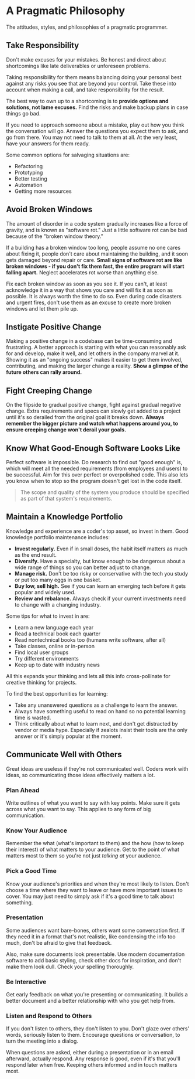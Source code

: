 # A Pragmatic Philosophy

The attitudes, styles, and philosophies of a pragmatic programmer.

## Take Responsibility

Don't make excuses for your mistakes. Be honest and direct about shortcomings like late deliverables or unforeseen problems.

Taking responsibility for them means balancing doing your personal best against any risks you see that are beyond your control. Take these into account when making a call, and take responsibility for the result.

The best way to own up to a shortcoming is to **provide options and solutions, not lame excuses.** Find the risks and make backup plans in case things go bad.

If you need to approach someone about a mistake, play out how you think the conversation will go. Answer the questions you expect them to ask, and go from there. You may not need to talk to them at all. At the very least, have your answers for them ready.

Some common options for salvaging situations are:

* Refactoring
* Prototyping
* Better testing
* Automation
* Getting more resources

## Avoid Broken Windows

The amount of disorder in a code system gradually increases like a force of gravity, and is known as "software rot." Just a little software rot can be bad because of the "broken window theory."

If a building has a broken window too long, people assume no one cares about fixing it, people don't care about maintaining the building, and it soon gets damaged beyond repair or care. **Small signs of software rot are like broken windows - if you don't fix them fast, the entire program will start falling apart.** Neglect accelerates rot worse than anything else.

Fix each broken window as soon as you see it. If you can't, at least acknowledge it in a way that shows you care and will fix it as soon as possible. It is always worth the time to do so. Even during code disasters and urgent fires, don't use them as an excuse to create more broken windows and let them pile up.

## Instigate Positive Change

Making a positive change in a codebase can be time-consuming and frustrating. A better approach is starting with what you can reasonably ask for and develop, make it well, and let others in the company marvel at it. Showing it as an "ongoing success" makes it easier to get them involved, contributing, and making the larger change a reality. **Show a glimpse of the future others can rally around.**

## Fight Creeping Change

On the flipside to gradual positive change, fight against gradual negative change. Extra requirements and specs can slowly get added to a project until it's so derailed from the original goal it breaks down. **Always remember the bigger picture and watch what happens around you, to ensure creeping change won't derail your goals.**

## Know What Good-Enough Software Looks Like

Perfect software is impossible. Do research to find out "good enough" is, which will meet all the needed requirements (from employees and users) to be successful. Aim for this over perfect or overpolished code. This also lets you know when to stop so the program doesn't get lost in the code itself.

> The scope and quality of the system you produce should be specified as part of that system's requirements.

## Maintain a Knowledge Portfolio

Knowledge and experience are a coder's top asset, so invest in them. Good knowledge portfolio maintenance includes:

* **Invest regularly.** Even if in small doses, the habit itself matters as much as the end result.
* **Diversify.** Have a specialty, but know enough to be dangerous about a wide range of things so you can better adjust to change.
* **Manage risk.** Don't be too risky or conservative with the tech you study or put too many eggs in one basket.
* **Buy low, sell high.** See if you can learn an emerging tech before it gets popular and widely used.
* **Review and rebalance.** Always check if your current investments need to change with a changing industry.

Some tips for what to invest in are:

* Learn a new language each year
* Read a technical book each quarter
* Read nontechnical books too (humans write software, after all)
* Take classes, online or in-person
* Find local user groups
* Try different environments
* Keep up to date with industry news

All this expands your thinking and lets all this info cross-pollinate for creative thinking for projects.

To find the best opportunities for learning:

* Take any unanswered questions as a challenge to learn the answer.
* Always have something useful to read on hand so no potential learning time is wasted.
* Think critically about what to learn next, and don't get distracted by vendor or media hype. Especially if zealots insist their tools are the only answer or it's simply popular at the moment.

## Communicate Well with Others

Great ideas are useless if they're not communicated well. Coders work with ideas, so communicating those ideas effectively matters a lot.

### Plan Ahead

Write outlines of what you want to say with key points. Make sure it gets across what you want to say. This applies to any form of big communication.

### Know Your Audience

Remember the what (what's important to them) and the how (how to keep their interest) of what matters to your audience. Get to the point of what matters most to them so you're not just _talking at_ your audience.

### Pick a Good Time

Know your audience's priorities and when they're most likely to listen. Don't choose a time where they want to leave or have more important issues to cover. You may just need to simply ask if it's a good time to talk about something.

### Presentation

Some audiences want bare-bones, others want some conversation first. If they need it in a format that's not realistic, like condensing the info too much, don't be afraid to give that feedback.

Also, make sure documents look presentable. Use modern documentation software to add basic styling, check other docs for inspiration, and don't make them look dull. Check your spelling thoroughly.

### Be Interactive

Get early feedback on what you're presenting or communicating. It builds a better document and a better relationship with who you get help from.

### Listen and Respond to Others

If you don't listen to others, they don't listen to you. Don't glaze over others' words, seriously listen to them. Encourage questions or conversation, to turn the meeting into a dialog.

When questions are asked, either during a presentation or in an email afterward, actually respond. Any response is good, even if it's that you'll respond later when free. Keeping others informed and in touch matters most.
